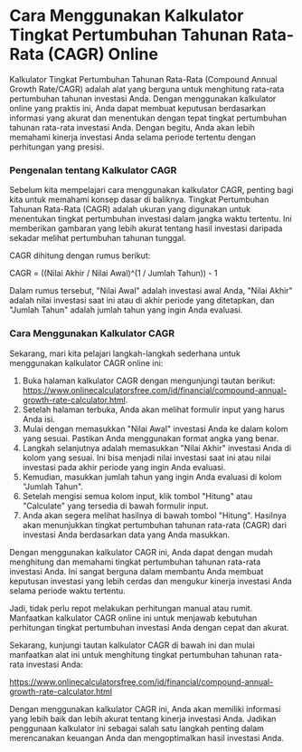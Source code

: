 Cara Menggunakan Kalkulator Tingkat Pertumbuhan Tahunan Rata-Rata (CAGR) Online
===============================================================================

Kalkulator Tingkat Pertumbuhan Tahunan Rata-Rata (Compound Annual Growth Rate/CAGR) adalah alat yang berguna untuk menghitung rata-rata pertumbuhan tahunan investasi Anda. Dengan menggunakan kalkulator online yang praktis ini, Anda dapat membuat keputusan berdasarkan informasi yang akurat dan menentukan dengan tepat tingkat pertumbuhan tahunan rata-rata investasi Anda. Dengan begitu, Anda akan lebih memahami kinerja investasi Anda selama periode tertentu dengan perhitungan yang presisi.

### Pengenalan tentang Kalkulator CAGR

Sebelum kita mempelajari cara menggunakan kalkulator CAGR, penting bagi kita untuk memahami konsep dasar di baliknya. Tingkat Pertumbuhan Tahunan Rata-Rata (CAGR) adalah ukuran yang digunakan untuk menentukan tingkat pertumbuhan investasi dalam jangka waktu tertentu. Ini memberikan gambaran yang lebih akurat tentang hasil investasi daripada sekadar melihat pertumbuhan tahunan tunggal.

CAGR dihitung dengan rumus berikut:

CAGR = ((Nilai Akhir / Nilai Awal)^(1 / Jumlah Tahun)) - 1

Dalam rumus tersebut, "Nilai Awal" adalah investasi awal Anda, "Nilai Akhir" adalah nilai investasi saat ini atau di akhir periode yang ditetapkan, dan "Jumlah Tahun" adalah jumlah tahun yang ingin Anda evaluasi.

### Cara Menggunakan Kalkulator CAGR

Sekarang, mari kita pelajari langkah-langkah sederhana untuk menggunakan kalkulator CAGR online ini:

1. Buka halaman kalkulator CAGR dengan mengunjungi tautan berikut: <https://www.onlinecalculatorsfree.com/id/financial/compound-annual-growth-rate-calculator.html>.
2. Setelah halaman terbuka, Anda akan melihat formulir input yang harus Anda isi.
3. Mulai dengan memasukkan "Nilai Awal" investasi Anda ke dalam kolom yang sesuai. Pastikan Anda menggunakan format angka yang benar.
4. Langkah selanjutnya adalah memasukkan "Nilai Akhir" investasi Anda di kolom yang sesuai. Ini bisa menjadi nilai investasi saat ini atau nilai investasi pada akhir periode yang ingin Anda evaluasi.
5. Kemudian, masukkan jumlah tahun yang ingin Anda evaluasi di kolom "Jumlah Tahun".
6. Setelah mengisi semua kolom input, klik tombol "Hitung" atau "Calculate" yang tersedia di bawah formulir input.
7. Anda akan segera melihat hasilnya di bawah tombol "Hitung". Hasilnya akan menunjukkan tingkat pertumbuhan tahunan rata-rata (CAGR) dari investasi Anda berdasarkan data yang Anda masukkan.

Dengan menggunakan kalkulator CAGR ini, Anda dapat dengan mudah menghitung dan memahami tingkat pertumbuhan tahunan rata-rata investasi Anda. Ini sangat berguna dalam membantu Anda membuat keputusan investasi yang lebih cerdas dan mengukur kinerja investasi Anda selama periode waktu tertentu.

Jadi, tidak perlu repot melakukan perhitungan manual atau rumit. Manfaatkan kalkulator CAGR online ini untuk menjawab kebutuhan perhitungan tingkat pertumbuhan investasi Anda dengan cepat dan akurat.

Sekarang, kunjungi tautan kalkulator CAGR di bawah ini dan mulai manfaatkan alat ini untuk menghitung tingkat pertumbuhan tahunan rata-rata investasi Anda:

<https://www.onlinecalculatorsfree.com/id/financial/compound-annual-growth-rate-calculator.html>

Dengan menggunakan kalkulator CAGR ini, Anda akan memiliki informasi yang lebih baik dan lebih akurat tentang kinerja investasi Anda. Jadikan penggunaan kalkulator ini sebagai salah satu langkah penting dalam merencanakan keuangan Anda dan mengoptimalkan hasil investasi Anda.